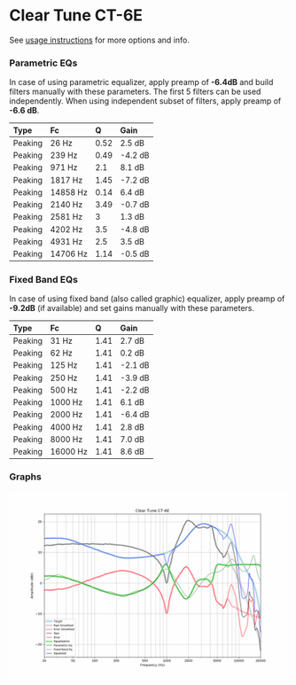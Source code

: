 # Clear Tune CT-6E
See [usage instructions](https://github.com/jaakkopasanen/AutoEq#usage) for more options and info.

### Parametric EQs
In case of using parametric equalizer, apply preamp of **-6.4dB** and build filters manually
with these parameters. The first 5 filters can be used independently.
When using independent subset of filters, apply preamp of **-6.6 dB**.

| Type    | Fc       |    Q | Gain    |
|:--------|:---------|:-----|:--------|
| Peaking | 26 Hz    | 0.52 | 2.5 dB  |
| Peaking | 239 Hz   | 0.49 | -4.2 dB |
| Peaking | 971 Hz   | 2.1  | 8.1 dB  |
| Peaking | 1817 Hz  | 1.45 | -7.2 dB |
| Peaking | 14858 Hz | 0.14 | 6.4 dB  |
| Peaking | 2140 Hz  | 3.49 | -0.7 dB |
| Peaking | 2581 Hz  | 3    | 1.3 dB  |
| Peaking | 4202 Hz  | 3.5  | -4.8 dB |
| Peaking | 4931 Hz  | 2.5  | 3.5 dB  |
| Peaking | 14706 Hz | 1.14 | -0.5 dB |

### Fixed Band EQs
In case of using fixed band (also called graphic) equalizer, apply preamp of **-9.2dB**
(if available) and set gains manually with these parameters.

| Type    | Fc       |    Q | Gain    |
|:--------|:---------|:-----|:--------|
| Peaking | 31 Hz    | 1.41 | 2.7 dB  |
| Peaking | 62 Hz    | 1.41 | 0.2 dB  |
| Peaking | 125 Hz   | 1.41 | -2.1 dB |
| Peaking | 250 Hz   | 1.41 | -3.9 dB |
| Peaking | 500 Hz   | 1.41 | -2.2 dB |
| Peaking | 1000 Hz  | 1.41 | 6.1 dB  |
| Peaking | 2000 Hz  | 1.41 | -6.4 dB |
| Peaking | 4000 Hz  | 1.41 | 2.8 dB  |
| Peaking | 8000 Hz  | 1.41 | 7.0 dB  |
| Peaking | 16000 Hz | 1.41 | 8.6 dB  |

### Graphs
![](./Clear%20Tune%20CT-6E.png)